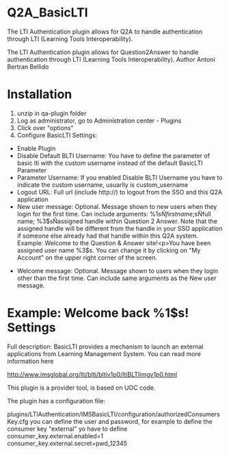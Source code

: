 # Q2A_BasicLTI
The LTI Authentication plugin allows for Q2A to handle authentication through LTI (Learning Tools Interoperability).

The LTI Authentication plugin allows for Question2Answer to handle authentication through LTI (Learning Tools Interoperability).
Author Antoni Bertran Bellido

Installation
============
1) unzip in qa-plugin folder
2) Log as administrator, go to Administration center - Plugins
3) Click over "options"
4) Configure BasicLTI Settings:

- Enable Plugin
- Disable Default BLTI Username: You have to define the parameter of basic lti with the custom username instead of the default BasicLTI Parameter
- Parameter Username: If you enabled Disable BLTI Username you have to indicate the custom username, usuarlly is custom_username
- Logout URL: Full url (include http://) to logout from the SSO and this Q2A application
- New user message: Optional. Message shown to new users when they login for the first time. 
Can include arguments: %1$sÑfirst name; %2$sÑfull name; %3$sÑassigned handle within Question 2 Answer. Note that the assigned handle will be different from the handle in your SSO application if someone else already had that handle within this Q2A system.
Example:
Welcome to the Question & Answer site!<p>You have been assigned user name %3$s. You can change it by clicking on "My Account" on the upper right corner of the screen.</p>
- Welcome message: Optional. Message shown to users when they login other than the first time.
Can include same arguments as the New user message.

Example:
Welcome back %1$s!
Settings
========
Full description:
BasicLTI provides a mechanism to launch an external applications from Learning Management System. You can read more information here

http://www.imsglobal.org/lti/blti/bltiv1p0/ltiBLTIimgv1p0.html

This plugin is a provider tool, is based on UOC code. 

The plugin has a configuration file:

plugins/LTIAuthentication/IMSBasicLTI/configuration/authorizedConsumersKey.cfg you can define the user and password, for example to define the consumer key "external" yo have to  define consumer_key.external.enabled=1 consumer_key.external.secret=pwd_12345
